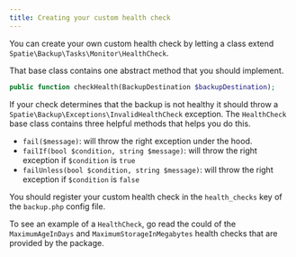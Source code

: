```yaml
---
title: Creating your custom health check
---
```


 You can create your own custom health check by letting a class extend `Spatie\Backup\Tasks\Monitor\HealthCheck`. 
 
That base class contains one abstract method that you should implement.

```php
public function checkHealth(BackupDestination $backupDestination);
```
 
If your check determines that the backup is not healthy it should throw a `Spatie\Backup\Exceptions\InvalidHealthCheck` exception. The `HealthCheck` base class contains three helpful methods that helps you do this.

- `fail($message)`: will throw the right exception under the hood.
- `failIf(bool $condition, string $message)`: will throw the right exception if `$condition` is `true`
- `failUnless(bool $condition, string $message)`: will throw the right exception if `$condition` is `false`

You should register your custom health check in the `health_checks` key of the `backup.php` config file.

To see an example of a `HealthCheck`, go read the could of the `MaximumAgeInDays` and `MaximumStorageInMegabytes` health checks that are provided by the package.
